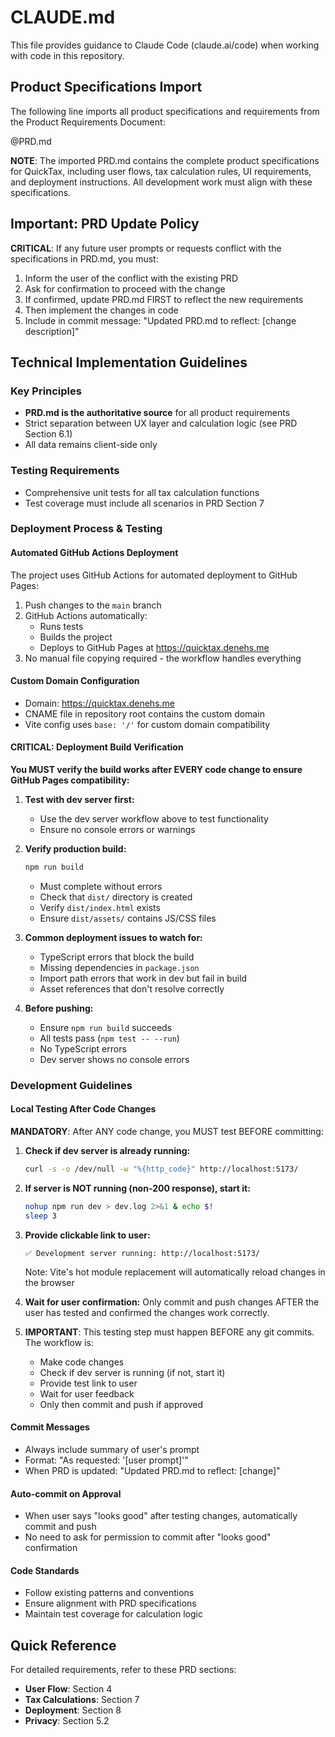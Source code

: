 # CLAUDE.md

This file provides guidance to Claude Code (claude.ai/code) when working with code in this repository.

## Product Specifications Import

The following line imports all product specifications and requirements from the Product Requirements Document:

@PRD.md

**NOTE**: The imported PRD.md contains the complete product specifications for QuickTax, including user flows, tax calculation rules, UI requirements, and deployment instructions. All development work must align with these specifications.

## Important: PRD Update Policy

**CRITICAL**: If any future user prompts or requests conflict with the specifications in PRD.md, you must:
1. Inform the user of the conflict with the existing PRD
2. Ask for confirmation to proceed with the change
3. If confirmed, update PRD.md FIRST to reflect the new requirements
4. Then implement the changes in code
5. Include in commit message: "Updated PRD.md to reflect: [change description]"

## Technical Implementation Guidelines

### Key Principles
- **PRD.md is the authoritative source** for all product requirements
- Strict separation between UX layer and calculation logic (see PRD Section 6.1)
- All data remains client-side only

### Testing Requirements
- Comprehensive unit tests for all tax calculation functions
- Test coverage must include all scenarios in PRD Section 7

### Deployment Process & Testing

#### Automated GitHub Actions Deployment
The project uses GitHub Actions for automated deployment to GitHub Pages:
1. Push changes to the `main` branch
2. GitHub Actions automatically:
   - Runs tests
   - Builds the project
   - Deploys to GitHub Pages at https://quicktax.denehs.me
3. No manual file copying required - the workflow handles everything

#### Custom Domain Configuration
- Domain: https://quicktax.denehs.me
- CNAME file in repository root contains the custom domain
- Vite config uses `base: '/'` for custom domain compatibility

#### CRITICAL: Deployment Build Verification
**You MUST verify the build works after EVERY code change to ensure GitHub Pages compatibility:**

1. **Test with dev server first:**
   - Use the dev server workflow above to test functionality
   - Ensure no console errors or warnings

2. **Verify production build:**
   ```bash
   npm run build
   ```
   - Must complete without errors
   - Check that `dist/` directory is created
   - Verify `dist/index.html` exists
   - Ensure `dist/assets/` contains JS/CSS files

3. **Common deployment issues to watch for:**
   - TypeScript errors that block the build
   - Missing dependencies in `package.json`
   - Import path errors that work in dev but fail in build
   - Asset references that don't resolve correctly

4. **Before pushing:**
   - Ensure `npm run build` succeeds
   - All tests pass (`npm test -- --run`)
   - No TypeScript errors
   - Dev server shows no console errors

### Development Guidelines

#### Local Testing After Code Changes
**MANDATORY**: After ANY code change, you MUST test BEFORE committing:

1. **Check if dev server is already running:**
   ```bash
   curl -s -o /dev/null -w "%{http_code}" http://localhost:5173/
   ```

2. **If server is NOT running (non-200 response), start it:**
   ```bash
   nohup npm run dev > dev.log 2>&1 & echo $!
   sleep 3
   ```

3. **Provide clickable link to user:**
   ```
   ✅ Development server running: http://localhost:5173/
   ```
   Note: Vite's hot module replacement will automatically reload changes in the browser

4. **Wait for user confirmation:** Only commit and push changes AFTER the user has tested and confirmed the changes work correctly.

5. **IMPORTANT**: This testing step must happen BEFORE any git commits. The workflow is:
   - Make code changes
   - Check if dev server is running (if not, start it)
   - Provide test link to user
   - Wait for user feedback
   - Only then commit and push if approved

#### Commit Messages
- Always include summary of user's prompt
- Format: "As requested: '[user prompt]'"
- When PRD is updated: "Updated PRD.md to reflect: [change]"

#### Auto-commit on Approval
- When user says "looks good" after testing changes, automatically commit and push
- No need to ask for permission to commit after "looks good" confirmation

#### Code Standards
- Follow existing patterns and conventions
- Ensure alignment with PRD specifications
- Maintain test coverage for calculation logic

## Quick Reference

For detailed requirements, refer to these PRD sections:
- **User Flow**: Section 4
- **Tax Calculations**: Section 7
- **Deployment**: Section 8
- **Privacy**: Section 5.2